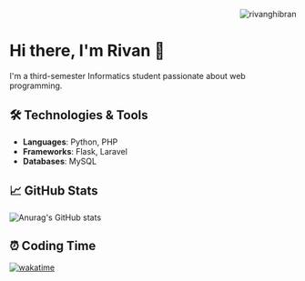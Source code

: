 <p align="right">
  <img src="https://komarev.com/ghpvc/?username=rivanghibran&label=Profile%20views&color=0e75b6&style=flat" alt="rivanghibran" />
</p>

# Hi there, I'm Rivan 👋

I'm a third-semester Informatics student passionate about web programming.

## 🛠️ Technologies & Tools
- **Languages**: Python, PHP
- **Frameworks**: Flask, Laravel
- **Databases**: MySQL

## 📈 GitHub Stats
![Anurag's GitHub stats](https://github-readme-stats.vercel.app/api?username=rivanghibran&show_icons=true&theme=radical)

## ⏰ Coding Time
[![wakatime](https://wakatime.com/badge/user/4b870f2f-0757-4ad0-bd5f-3eb041683c9c.svg)](https://wakatime.com/@4b870f2f-0757-4ad0-bd5f-3eb041683c9c)

